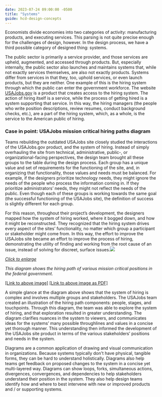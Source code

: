 ```yaml
---
date: 2023-07-24 09:00:00 -0500
title: "Systems"
guide: hcd-design-concepts
---
```


Economists divide economies into two categories of activity: manufacturing products, and executing services. This parsing is not quite precise enough for the challenges of design, however. In the design process, we have a third possible category of designed thing: systems.

The public sector is primarily a service provider, and those services are upheld, augmented, and accessed through products. But, especially internally, the public sector also launches and maintains systems that, while not exactly services themselves, are also not exactly products. Systems differ from services in that they, too, uphold services, or even launch products, but they are neither. One example of this is the hiring system through which the public can enter the government workforce. The website [USAJobs.gov](https://www.usajobs.gov/) is a product that creates access to the hiring system. The action of hiring itself is a service, while the process of getting hired is a system supporting that service. In this way, the hiring managers (the people who write position descriptions, review resumes, conduct background checks, etc.), are a part of the hiring system, which, as a whole, is the service to the American public of hiring.


### Case in point: USAJobs mission critical hiring paths diagram

Teams rebuilding the outdated USAJobs site closely studied the interactions of the USAJobs.gov product, and the system of hiring. Instead of simply overhauling the site from technical, administrative, public-, or organizational-facing perspectives, the design team brought all these groups to the table during the design process. Each group has a unique value and set of requirements for the functioning of the site, and, in organizing that functionality, those values and needs must be balanced. For example, if the designers prioritize technology needs, they might ignore the needs of the people who process the information coming in. If they prioritize administrators’ needs, they might not reflect the needs of the public. Even though each of these groups is working towards the same goal (the successful functioning of the USAJobs site), the definition of success is slightly different for each group.

For this reason, throughout their project’s development, the designers mapped how the system of hiring worked, where it bogged down, and how it might be reconstructed. They recognized that the hiring system drives every aspect of the sites’ functionality, no matter which group a participant or stakeholder might come from. In this way, the effort to improve the USAJobs site became an effort to improve the process of hiring, demonstrating the utility of finding and working from the root cause of an issue, instead of solving for discreet, surface issues.![](https://lh4.googleusercontent.com/59c925zZQE8iPJSPt-Ya-Zx78dbAhPQdCMU7jKsSgdy3mOIb_pd-jdN-4fYIhMcNEyj-J5OIj6Ighkyrqrlq8kF47v-unrtn1f3L_wQpMSfRWfBh1bEnpohAWyPCEKt1vdVMvSFlReqQ9bqo9QfdeTzNlsH5cDFPBLcz7guHwYJnRsEz6R3mc2OWnKygiQ)

[_Click to enlarge_](https://the-lab-at-opm.github.io/website/assets/img/lab/hcd-guide/design/ideation-usajobs_mco.pdf)

_This diagram shows the hiring path of various mission critical positions in the federal government._

[\[Link to above image\]](https://the-lab-at-opm.github.io/website/assets/img/lab/hcd-guide/design/ideation-usajobs_mco.png) [\[Link to above image as PDF\]](https://the-lab-at-opm.github.io/website/assets/img/lab/hcd-guide/design/ideation-usajobs_mco.pdf)

A simple glance at the diagram above shows that the system of hiring is complex and involves multiple groups and stakeholders. The USAJobs team created an illustration of the hiring path components: people, stages, and touchpoints. Through this diagram, the team was able to explore the system of hiring, and that exploration resulted in greater understanding. The diagram clarifies nuances in the system to viewers, and communicates ideas for the systems’ many possible throughlines and values in a concise yet thorough manner. This understanding then informed the development of the USAJobs site product in terms of the various stakeholders’ positions and needs in the system.

Diagrams are a common application of drawing and visual communication in organizations. Because systems typically don't have physical, tangible forms, they can be hard to understand holistically. Diagrams also help teams get feedback on proposed changes to the system in a concise yet multi-layered way. Diagrams can show loops, forks, simultaneous actions, divergences, convergences, and dependencies to help stakeholders understand their position in the system. They also help design teams identify how and where to best intervene with new or improved products and / or supporting systems.
